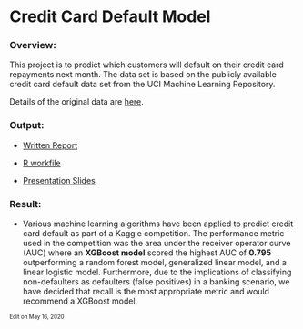 # Credit Card Default Model

### Overview:

This project is to predict which customers will default on their credit card repayments next month. The data set is based on the publicly available credit card default data set from the UCI Machine Learning Repository. 

Details of the original data are [here](https://archive.ics.uci.edu/ml/datasets/default+of+credit+card+clients).


### Output:

- [Written Report](https://github.com/wenyingw/Credit-Card-Default-Model/blob/main/report_credit_card_default_model.pdf)

- [R workfile](https://github.com/wenyingw/Credit-Card-Default-Model/blob/main/workfile_credit_card_default_model.R)

- [Presentation Slides](https://github.com/wenyingw/Credit-Card-Default-Model/blob/main/presentation_credit_card_default_model.pdf)

### Result: 
- Various machine learning algorithms have been applied to predict credit card default as part of a Kaggle competition. The performance metric used in the competition was the area under the receiver operator curve (AUC) where an **XGBoost model** scored the highest AUC of **0.795** outperforming a random forest model, generalized linear model, and a linear logistic model. Furthermore, due to the implications of classifying non-defaulters as defaulters (false positives) in a banking scenario, we have decided that recall is the most appropriate metric and would recommend a XGBoost model. 


<sub><sup>Edit on May 16, 2020</sup></sub>